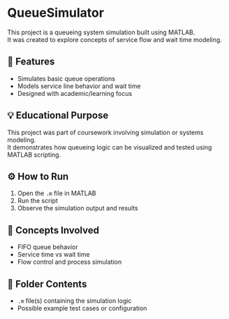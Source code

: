 # QueueSimulator

This project is a queueing system simulation built using MATLAB.  
It was created to explore concepts of service flow and wait time modeling.

## 🔁 Features
- Simulates basic queue operations
- Models service line behavior and wait time
- Designed with academic/learning focus

## 💡 Educational Purpose
This project was part of coursework involving simulation or systems modeling.  
It demonstrates how queueing logic can be visualized and tested using MATLAB scripting.

## ⚙️ How to Run
1. Open the `.m` file in MATLAB
2. Run the script
3. Observe the simulation output and results

## 🧠 Concepts Involved
- FIFO queue behavior
- Service time vs wait time
- Flow control and process simulation

## 📁 Folder Contents
- `.m` file(s) containing the simulation logic
- Possible example test cases or configuration
